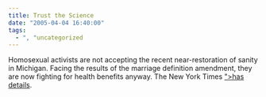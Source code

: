 ```yaml
---
title: Trust the Science
date: "2005-04-04 16:40:00"
tags:
  - ", "uncategorized
---
```

<p> Homosexual activists are not accepting the recent
near-restoration of sanity in Michigan.  Facing the
results of the marriage definition amendment, they
are now fighting for health benefits anyway.  The New York Times <a href="http://www.nytimes.com/2005/04/04/national/04gays.html?ei=<?php echo htmlentities("5088&en=6a4e2bba5445d998&ex=1270267200&partner=rssnyt&pagewanted=print&position=");?>">has
details</a>.</p>

